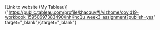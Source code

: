 [Link to website (My Tableau)]("https://public.tableau.com/profile/khacquy#!/vizhome/covid19-workbook_15950697383490/inhKhcQu_week3_assignment?publish=yes" target="_blank"){:target="_blank"}

